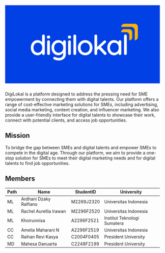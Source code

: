 # ![Alt text](https://github.com/DigiLokal/.github/blob/main/profile/digilokal.png "Title")
DigiLokal is a platform designed to address the pressing need for SME empowerment by connecting them with digital talents. Our platform offers a range of cost-effective marketing solutions for SMEs, including advertising, social media marketing, content creation, and influencer marketing. We also provide a user-friendly interface for digital talents to showcase their work, connect with potential clients, and access job opportunities.

## Mission
To bridge the gap between SMEs and digital talents and empower SMEs to compete in the digital age. Through our platform, we aim to provide a one-stop solution for SMEs to meet their digital marketing needs and for digital talents to find job opportunities.

## Members
| Path | Name | StudentID | University
|--|--|--|--|
ML | Ardhani Dzaky Ralfiano | M2269J2320 | Universitas Indonesia
ML | Rachel Aurellia Irawan | M2296F2520 | Universitas Indonesia
ML | Khoirunnisa | A2296F2521 | Institut Teknologi Sumatera
CC | Amelia Maharani N | A2296F2519 | Universitas Indonesia
CC | Raihan Revi Kasya | C2004F0405 | President University
MD | Mahesa Danuarta | C2248F2199  | President University
